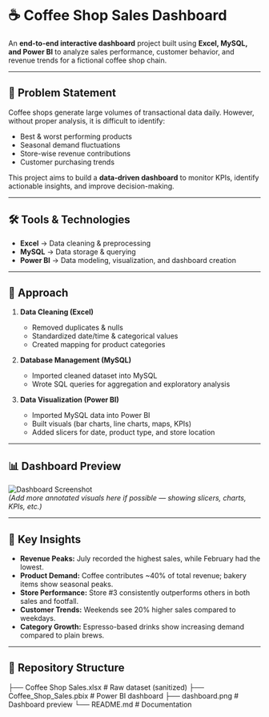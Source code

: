 # ☕ Coffee Shop Sales Dashboard

An **end-to-end interactive dashboard** project built using **Excel, MySQL, and Power BI** to analyze sales performance, customer behavior, and revenue trends for a fictional coffee shop chain.  

---

## 📌 Problem Statement  
Coffee shops generate large volumes of transactional data daily. However, without proper analysis, it is difficult to identify:  
- Best & worst performing products  
- Seasonal demand fluctuations  
- Store-wise revenue contributions  
- Customer purchasing trends  

This project aims to build a **data-driven dashboard** to monitor KPIs, identify actionable insights, and improve decision-making.

---

## 🛠 Tools & Technologies  
- **Excel** → Data cleaning & preprocessing  
- **MySQL** → Data storage & querying  
- **Power BI** → Data modeling, visualization, and dashboard creation  

---

## 🔄 Approach  

1. **Data Cleaning (Excel)**  
   - Removed duplicates & nulls  
   - Standardized date/time & categorical values  
   - Created mapping for product categories  

2. **Database Management (MySQL)**  
   - Imported cleaned dataset into MySQL  
   - Wrote SQL queries for aggregation and exploratory analysis  

3. **Data Visualization (Power BI)**  
   - Imported MySQL data into Power BI  
   - Built visuals (bar charts, line charts, maps, KPIs)  
   - Added slicers for date, product type, and store location  

---

## 📊 Dashboard Preview  

![Dashboard Screenshot](dashboard.png)  
*(Add more annotated visuals here if possible — showing slicers, charts, KPIs, etc.)*

---

## 🚀 Key Insights  

- **Revenue Peaks:** July recorded the highest sales, while February had the lowest.  
- **Product Demand:** Coffee contributes ~40% of total revenue; bakery items show seasonal peaks.  
- **Store Performance:** Store #3 consistently outperforms others in both sales and footfall.  
- **Customer Trends:** Weekends see 20% higher sales compared to weekdays.  
- **Category Growth:** Espresso-based drinks show increasing demand compared to plain brews.  

---

## 📂 Repository Structure  

├── Coffee Shop Sales.xlsx # Raw dataset (sanitized)
├── Coffee_Shop_Sales.pbix # Power BI dashboard
├── dashboard.png # Dashboard preview
└── README.md # Documentation

